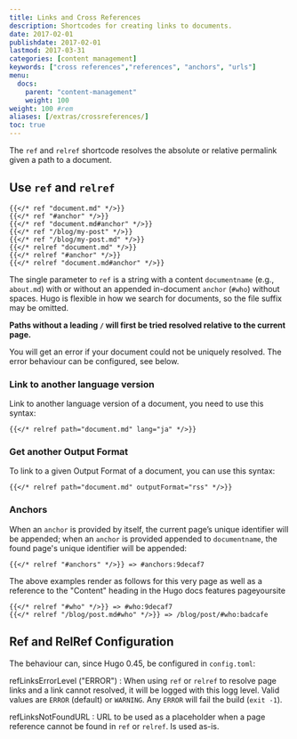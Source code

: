 ```yaml
---
title: Links and Cross References
description: Shortcodes for creating links to documents.
date: 2017-02-01
publishdate: 2017-02-01
lastmod: 2017-03-31
categories: [content management]
keywords: ["cross references","references", "anchors", "urls"]
menu:
  docs:
    parent: "content-management"
    weight: 100
weight: 100	#rem
aliases: [/extras/crossreferences/]
toc: true
---
```



The `ref` and `relref` shortcode resolves the absolute or relative permalink given a path to a document.

## Use `ref` and `relref`

```go-html-template
{{</* ref "document.md" */>}}
{{</* ref "#anchor" */>}}
{{</* ref "document.md#anchor" */>}}
{{</* ref "/blog/my-post" */>}}
{{</* ref "/blog/my-post.md" */>}}
{{</* relref "document.md" */>}}
{{</* relref "#anchor" */>}}
{{</* relref "document.md#anchor" */>}}
```

The single parameter to `ref` is a string with a content `documentname` (e.g., `about.md`) with or without an appended in-document `anchor` (`#who`) without spaces. Hugo is flexible in how we search for documents, so the file suffix may be omitted.

**Paths without a leading `/` will first  be tried resolved relative to the current page.**

You will get an error if your document could not be uniquely resolved. The error behaviour can be configured, see below.

### Link to another language version

Link to another language version of a document, you need to use this syntax:

```go-html-template
{{</* relref path="document.md" lang="ja" */>}}
```

### Get another Output Format

To link to a given Output Format of a document, you can use this syntax:

```go-html-template
{{</* relref path="document.md" outputFormat="rss" */>}}
```

### Anchors

When an `anchor` is provided by itself, the current page’s unique identifier will be appended; when an `anchor` is provided appended to `documentname`, the found page's unique identifier will be appended:

```go-html-template
{{</* relref "#anchors" */>}} => #anchors:9decaf7
```

The above examples render as follows for this very page as well as a reference to the "Content" heading in the Hugo docs features pageyoursite

```go-html-template
{{</* relref "#who" */>}} => #who:9decaf7
{{</* relref "/blog/post.md#who" */>}} => /blog/post/#who:badcafe
```



## Ref and RelRef Configuration

The behaviour can, since Hugo 0.45, be configured in `config.toml`:

refLinksErrorLevel ("ERROR") 
: When using `ref` or `relref` to resolve page links and a link cannot resolved, it will be logged with this logg level. Valid values are `ERROR` (default) or `WARNING`. Any `ERROR` will fail the build (`exit -1`).

refLinksNotFoundURL
: URL to be used as a placeholder when a page reference cannot be found in `ref` or `relref`. Is used as-is.


[lists]: /templates/lists/
[output formats]: /templates/output-formats/
[shortcode]: /content-management/shortcodes/
[bfext]: /content-management/formats/#blackfriday-extensions
